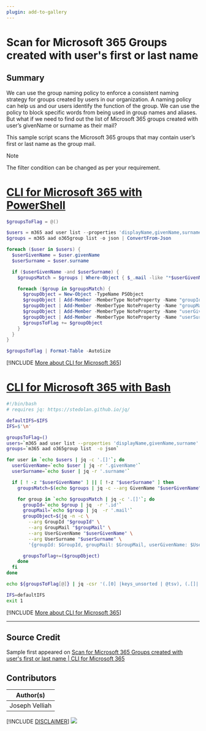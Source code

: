 ```yaml
---
plugin: add-to-gallery
---
```


# Scan for Microsoft 365 Groups created with user's first or last name

## Summary

We can use the group naming policy to enforce a consistent naming strategy for groups created by users in our organization. A naming policy can help us and our users identify the function of the group. We can use the policy to block specific words from being used in group names and aliases. But what if we need to find out the list of Microsoft 365 groups created with user’s givenName or surname as their mail?

This sample script scans the Microsoft 365 groups that may contain user’s first or last name as the group mail.

> [!Note]
> The filter condition can be changed as per your requirement.

# [CLI for Microsoft 365 with PowerShell](#tab/cli-m365-ps)
```powershell
$groupsToFlag = @()

$users = m365 aad user list --properties 'displayName,givenName,surname' -o json | ConvertFrom-Json
$groups = m365 aad o365group list -o json | ConvertFrom-Json

foreach ($user in $users) {
  $userGivenName = $user.givenName
  $userSurname = $user.surname

  if ($userGivenName -and $userSurname) {
    $groupsMatch = $groups | Where-Object { $_.mail -like "*$userGivenName*" -or $_.mail -like "*$userSurname*" }

    foreach ($group in $groupsMatch) {
      $groupObject = New-Object -TypeName PSObject
      $groupObject | Add-Member -MemberType NoteProperty -Name "groupId" -Value $group.id
      $groupObject | Add-Member -MemberType NoteProperty -Name "groupMail" -Value $group.mail
      $groupObject | Add-Member -MemberType NoteProperty -Name "userGivenName" -Value $userGivenName
      $groupObject | Add-Member -MemberType NoteProperty -Name "userSurname" -Value $userSurname
      $groupsToFlag += $groupObject
    }
  }
}

$groupsToFlag | Format-Table -AutoSize
```
[!INCLUDE [More about CLI for Microsoft 365](../../docfx/includes/MORE-CLIM365.md)]
 
# [CLI for Microsoft 365 with Bash](#tab/m365cli-bash)
```bash
#!/bin/bash
# requires jq: https://stedolan.github.io/jq/

defaultIFS=$IFS
IFS=$'\n'

groupsToFlag=()
users=`m365 aad user list --properties 'displayName,givenName,surname' -o json`
groups=`m365 aad o365group list  -o json`

for user in `echo $users | jq -c '.[]'`; do
  userGivenName=`echo $user | jq -r '.givenName'`
  userSurname=`echo $user | jq -r '.surname'`

  if [ ! -z "$userGivenName" ] || [ !-z "$userSurname" ] then
    groupsMatch=$(echo $groups | jq -c --arg GivenName "$userGivenName" --arg Surname "$userSurname" 'map(select((.mail|ascii_downcase|contains($GivenName|ascii_downcase)) or (.mail|ascii_downcase|contains($Surname|ascii_downcase))))')

    for group in `echo $groupsMatch | jq -c '.[]'`; do 
      groupId=`echo $group | jq  -r '.id'`
      groupMail=`echo $group | jq  -r '.mail'`
      groupObject=$(jq -n -c \
        --arg GroupId "$groupId" \
        --arg GroupMail "$groupMail" \
        --arg UserGivenName "$userGivenName" \
        --arg UserSurname "$userSurname" \
        '{groupId: $GroupId, groupMail: $GroupMail, userGivenName: $UserGivenName, userSurname: $UserSurname}')

      groupsToFlag+=($groupObject)
    done
  fi
done

echo ${groupsToFlag[@]} | jq -csr '(.[0] |keys_unsorted | @tsv), (.[]|.|map(.) |@tsv)' | column -s$'\t' -t

IFS=defaultIFS
exit 1
```
[!INCLUDE [More about CLI for Microsoft 365](../../docfx/includes/MORE-CLIM365.md)]
***

## Source Credit

Sample first appeared on [Scan for Microsoft 365 Groups created with user's first or last name | CLI for Microsoft 365](https://pnp.github.io/cli-microsoft365/sample-scripts/aad/flag-groups-with-user-names/)

## Contributors

| Author(s) |
|-----------|
| Joseph Velliah |


[!INCLUDE [DISCLAIMER](../../docfx/includes/DISCLAIMER.md)]
<img src="https://pnptelemetry.azurewebsites.net/script-samples/scripts/aad-flag-groups-with-user-names" aria-hidden="true" />
